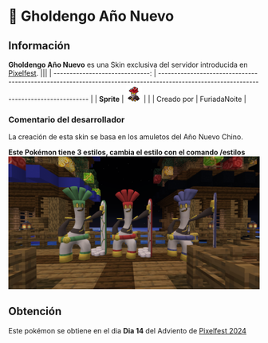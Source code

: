 # 🔖 Gholdengo Año Nuevo

## Información

**Gholdengo Año Nuevo** es una Skin exclusiva del servidor introducida en [Pixelfest](./).
|||
| ------------------------------: | -------------------------------------------------------------------------------------------------------------------------------------- |
|                      **Sprite** | ![Sprite de Gholdengo Año Nuevo](../../images/pokemon/pixelfest/gholdengofortuna_sprite.png)                                           |                                                                                                             |
|                      Creado por | FuriadaNoite                                                                                                                 |


### Comentario del desarrollador
La creación de esta skin se basa en los amuletos del Año Nuevo Chino.


**Este Pokémon tiene 3 estilos, cambia el estilo con el comando /estilos**
![Vistazo en el juego a Gholdengo Año Nuevo](../../images/pokemon/pixelfest/gholdengo-preview.png)

## Obtención

Este pokémon se obtiene en el dia **Dia 14** del Adviento de [Pixelfest 2024](./)
